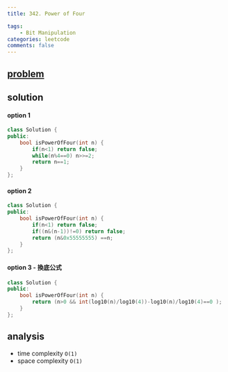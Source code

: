 ```yaml
---
title: 342. Power of Four

tags:  
    - Bit Manipulation
categories: leetcode
comments: false
---
```


## [problem](https://leetcode.com/problems/power-of-four/)

## solution
#### option 1
```c++
class Solution {
public:
    bool isPowerOfFour(int n) {
        if(n<1) return false;
        while(n%4==0) n>>=2;
        return n==1;
    }
};
```
#### option 2
```c++
class Solution {
public:
    bool isPowerOfFour(int n) {
        if(n<1) return false;
        if((n&(n-1))!=0) return false;
        return (n&0x55555555) ==n;
    }
};
```
#### option 3 - 換底公式
```c++
class Solution {
public:
    bool isPowerOfFour(int n) {
        return (n>0 && int(log10(n)/log10(4))-log10(n)/log10(4)==0 );
    }
};
```
## analysis
- time complexity `O(1)`
- space complexity `O(1)`

